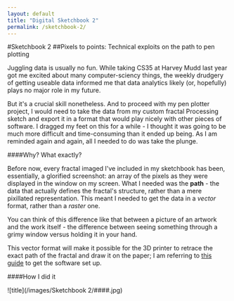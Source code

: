 ```yaml
---
layout: default
title: "Digital Sketchbook 2"
permalink: /sketchbook-2/
---
```

#Sketchbook 2
##Pixels to points: Technical exploits on the path to pen plotting

Juggling data is usually no fun. While taking CS35 at Harvey Mudd last year got me excited about many computer-sciency things, the weekly drudgery of getting useable data informed me that data analytics likely (or, hopefully) plays no major role in my future. 

But it's a crucial skill nonetheless. And to proceed with my pen plotter project, I would need to take the data from my custom fractal Processing sketch and export it in a format that would play nicely with other pieces of software. I dragged my feet on this for a while - I thought it was going to be much more difficult and time-consuming than it ended up being. As I am reminded again and again, all I needed to do was take the plunge.

####Why? What exactly?

Before now, every fractal imaged I've included in my sketchbook has been, essentially, a glorified screenshot: an array of the pixels as they were displayed in the window on my screen. What I needed was the **path** - the data that actually defines the fractal's structure, rather than a mere pixillated representation. This meant I needed to get the data in a *vector* format, rather than a *raster* one.

You can think of this difference like that between a picture of an artwork and the work itself - the difference between seeing something through a grimy window versus holding it in your hand.

This vector format will make it possible for the 3D printer to retrace the exact path of the fractal and draw it on the paper; I am referring to [this guide](https://www.youtube.com/watch?v=CuWZWAfBsm8) to get the software set up.

####How I did it




![title](/images/Sketchbook 2/####.jpg)
